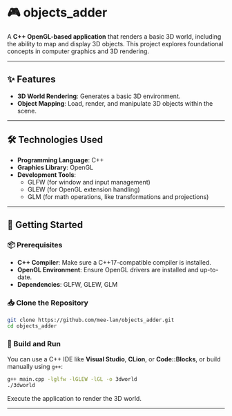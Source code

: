 # 🎮 objects_adder

A **C++ OpenGL-based application** that renders a basic 3D world, including the ability to map and display 3D objects. This project explores foundational concepts in computer graphics and 3D rendering.

---

## ✨ Features

- **3D World Rendering**: Generates a basic 3D environment.
- **Object Mapping**: Load, render, and manipulate 3D objects within the scene.

---

## 🛠️ Technologies Used

- **Programming Language**: C++
- **Graphics Library**: OpenGL
- **Development Tools**:
  - GLFW (for window and input management)
  - GLEW (for OpenGL extension handling)
  - GLM (for math operations, like transformations and projections)

---

## 🚀 Getting Started

### 📦 Prerequisites

- **C++ Compiler**: Make sure a C++17-compatible compiler is installed.
- **OpenGL Environment**: Ensure OpenGL drivers are installed and up-to-date.
- **Dependencies**: GLFW, GLEW, GLM

### 📥 Clone the Repository

```bash
git clone https://github.com/mee-lan/objects_adder.git
cd objects_adder
```

### 🧱 Build and Run

You can use a C++ IDE like **Visual Studio**, **CLion**, or **Code::Blocks**, or build manually using `g++`:

```bash
g++ main.cpp -lglfw -lGLEW -lGL -o 3dworld
./3dworld
```

Execute the application to render the 3D world.

---
